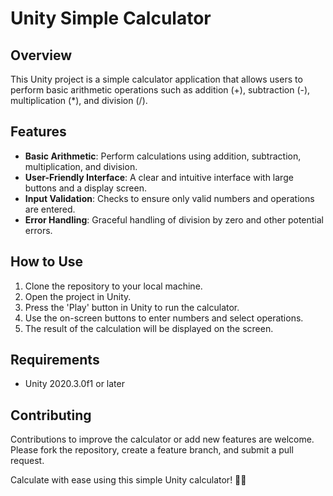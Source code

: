 # Unity Simple Calculator

## Overview
This Unity project is a simple calculator application that allows users to perform basic arithmetic operations such as addition (+), subtraction (-), multiplication (*), and division (/).

## Features
- **Basic Arithmetic**: Perform calculations using addition, subtraction, multiplication, and division.
- **User-Friendly Interface**: A clear and intuitive interface with large buttons and a display screen.
- **Input Validation**: Checks to ensure only valid numbers and operations are entered.
- **Error Handling**: Graceful handling of division by zero and other potential errors.

## How to Use
1. Clone the repository to your local machine.
2. Open the project in Unity.
3. Press the 'Play' button in Unity to run the calculator.
4. Use the on-screen buttons to enter numbers and select operations.
5. The result of the calculation will be displayed on the screen.

## Requirements
- Unity 2020.3.0f1 or later

## Contributing
Contributions to improve the calculator or add new features are welcome. Please fork the repository, create a feature branch, and submit a pull request.

Calculate with ease using this simple Unity calculator! 🧮✨

